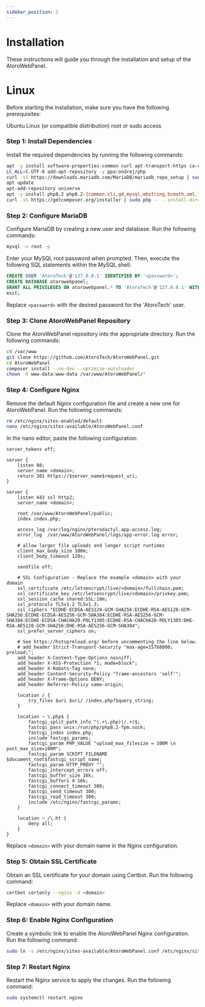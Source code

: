 ```yaml
---
sidebar_position: 2
---
```

# Installation 
These instructions will guide you through the installation and setup of the AtoroWebPanel.


# Linux
Before starting the installation, make sure you have the following prerequisites:

Ubuntu Linux (or compatible distribution)
root or sudo access
 
### Step 1: Install Dependencies
Install the required dependencies by running the following commands:
```bash
apt -y install software-properties-common curl apt-transport-https ca-certificates gnupg
LC_ALL=C.UTF-8 add-apt-repository -y ppa:ondrej/php
curl -sS https://downloads.mariadb.com/MariaDB/mariadb_repo_setup | sudo bash
apt update
apt-add-repository universe
apt -y install php8.2 php8.2-{common,cli,gd,mysql,mbstring,bcmath,xml,fpm,curl,zip} mariadb-server nginx tar unzip git certbot python3-certbot-nginx
curl -sS https://getcomposer.org/installer | sudo php -- --install-dir=/usr/local/bin --filename=composer
```
### Step 2: Configure MariaDB
Configure MariaDB by creating a new user and database. Run the following commands:
```bash
mysql -u root -p
```
Enter your MySQL root password when prompted. Then, execute the following SQL statements within the MySQL shell:
```sql
CREATE USER 'AtoroTech'@'127.0.0.1' IDENTIFIED BY '<password>';
CREATE DATABASE atorowebpanel;
GRANT ALL PRIVILEGES ON atorowebpanel.* TO 'AtoroTech'@'127.0.0.1' WITH GRANT OPTION;
exit;
```
Replace `<password>` with the desired password for the 'AtoroTech' user.
### Step 3: Clone AtoroWebPanel Repository
Clone the AtoroWebPanel repository into the appropriate directory. Run the following commands:
```bash
cd /var/www
git clone https://github.com/AtoroTech/AtoroWebPanel.git
cd AtoroWebPanel
composer install --no-dev --optimize-autoloader
chown -R www-data:www-data /var/www/AtoroWebPanel/*
```
### Step 4: Configure Nginx
Remove the default Nginx configuration file and create a new one for AtoroWebPanel. Run the following commands:
```bash
rm /etc/nginx/sites-enabled/default
nano /etc/nginx/sites-available/AtoroWebPanel.conf
```
In the nano editor, paste the following configuration:
```
server_tokens off;

server {
    listen 80;
    server_name <domain>;
    return 301 https://$server_name$request_uri;
}

server {
    listen 443 ssl http2;
    server_name <domain>;

    root /var/www/AtoroWebPanel/public;
    index index.php;

    access_log /var/log/nginx/pterodactyl.app-access.log;
    error_log  /var/www/AtoroWebPanel/logs/app-error.log error;

    # allow larger file uploads and longer script runtimes
    client_max_body_size 100m;
    client_body_timeout 120s;

    sendfile off;

    # SSL Configuration - Replace the example <domain> with your domain
    ssl_certificate /etc/letsencrypt/live/<domain>/fullchain.pem;
    ssl_certificate_key /etc/letsencrypt/live/<domain>/privkey.pem;
    ssl_session_cache shared:SSL:10m;
    ssl_protocols TLSv1.2 TLSv1.3;
    ssl_ciphers "ECDHE-ECDSA-AES128-GCM-SHA256:ECDHE-RSA-AES128-GCM-SHA256:ECDHE-ECDSA-AES256-GCM-SHA384:ECDHE-RSA-AES256-GCM-SHA384:ECDHE-ECDSA-CHACHA20-POLY1305:ECDHE-RSA-CHACHA20-POLY1305:DHE-RSA-AES128-GCM-SHA256:DHE-RSA-AES256-GCM-SHA384";
    ssl_prefer_server_ciphers on;

    # See https://hstspreload.org/ before uncommenting the line below.
    # add_header Strict-Transport-Security "max-age=15768000; preload;";
    add_header X-Content-Type-Options nosniff;
    add_header X-XSS-Protection "1; mode=block";
    add_header X-Robots-Tag none;
    add_header Content-Security-Policy "frame-ancestors 'self'";
    add_header X-Frame-Options DENY;
    add_header Referrer-Policy same-origin;

    location / {
        try_files $uri $uri/ /index.php?$query_string;
    }

    location ~ \.php$ {
        fastcgi_split_path_info ^(.+\.php)(/.+)$;
        fastcgi_pass unix:/run/php/php8.2-fpm.sock;
        fastcgi_index index.php;
        include fastcgi_params;
        fastcgi_param PHP_VALUE "upload_max_filesize = 100M \n post_max_size=100M";
        fastcgi_param SCRIPT_FILENAME $document_root$fastcgi_script_name;
        fastcgi_param HTTP_PROXY "";
        fastcgi_intercept_errors off;
        fastcgi_buffer_size 16k;
        fastcgi_buffers 4 16k;
        fastcgi_connect_timeout 300;
        fastcgi_send_timeout 300;
        fastcgi_read_timeout 300;
        include /etc/nginx/fastcgi_params;
    }

    location ~ /\.ht {
        deny all;
    }
}
```
Replace `<domain>` with your domain name in the Nginx configuration.
### Step 5: Obtain SSL Certificate
Obtain an SSL certificate for your domain using Certbot. Run the following command:
```bash
certbot certonly --nginx -d <domain>
```
Replace `<domain>` with your domain name.
### Step 6: Enable Nginx Configuration
Create a symbolic link to enable the AtoroWebPanel Nginx configuration. Run the following command:
```bash
sudo ln -s /etc/nginx/sites-available/AtoroWebPanel.conf /etc/nginx/sites-enabled/AtoroWebPanel.conf
```
### Step 7: Restart Nginx
Restart the Nginx service to apply the changes. Run the following command:
```bash
sudo systemctl restart nginx
```

